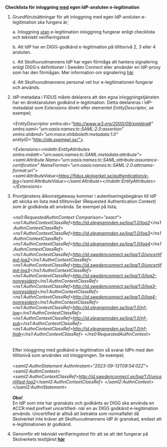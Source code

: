 **Checklista för inloggning <ins>med</ins> egen IdP-ansluten
e-legitimation**

1.  Grundförutsättningar för att inloggning med egen IdP-ansluten
    e-legitimation ska fungera är;

    a.  Inloggning <ins>utan</ins> e-legitimation inloggning fungerar
        enligt checklista och tekniskt verifieringstest

    b.  Att IdP har en DIGG-godkänd e-legitimation på tillitsnivå 2, 3
        eller 4 ansluten.

    c.  Att Skolhuvudmannens IdP har egen förmåga att hantera
        signalering enligt DIGG:s definitioner i Sweden Connect eller
        använder en IdP-proxy som har den förmågan. Mer information om
        signalering [här](https://github.com/skolverket/dnp-access-management/blob/main/docs/Signalering%20av%20tillitsniva%CC%8A%20till%20Skolverkets%20provtja%CC%88nst%20vid%20inloggning%20med%20e-legitimation.pdf)

    d.  Att Skolhuvudmannens personal vet hur e-legitimationen fungerar
        och används.

2.  IdP-metadata i FIDUS måste deklarera att den egna
    inloggningstjänsten har en direktansluten godkänd e-legitimation.
    Detta deklareras i IdP-metadatat som *Extensions* direkt efter
    elementet *EntityDescriptor*, se exempel;\
    \
    *\<EntityDescriptor xmlns:ds=\"http://www.w3.org/2000/09/xmldsig#"
    xmlns:saml=\"urn:oasis:names:tc:SAML:2.0:assertion"
    xmlns:shibmd=\"urn:mace:shibboleth:metadata:1.0"
    entityID=\"http://idp.exempel.se/">*
    
    *\<Extensions\>\<mdattr:EntityAttributes
    xmlns:mdattr=\"urn:oasis:names:tc:SAML:metadata:attribute">\<saml:Attribute
    Name=\"urn:oasis:names:tc:SAML:attribute:assurance-certification\"
    NameFormat=\"urn:oasis:names:tc:SAML:2.0:attrname-format:uri\"\>\<saml:AttributeValue\>https://fidus.skolverket.se/authentication/e-leg</saml:AttributeValue\>\</saml:Attribute\>\</mdattr:EntityAttributes\>\
    \</Extensions\>*

4.  Provtjänstens åtkomstgateway kommer i autentiseringsbegäran till IdP
    att skicka en lista med tillitsnivåer (Requested Authentication
    Context) som är godkända att använda. Se exempel på lista;\
    \
    *\<ns0:RequestedAuthnContext Comparison=\"exact\"\>
    \<ns1:AuthnContextClassRef\>http://id.elegnamnden.se/loa/1.0/loa2</ns1:AuthnContextClassRef\>
    \<ns1:AuthnContextClassRef\>http://id.elegnamnden.se/loa/1.0/loa3</ns1:AuthnContextClassRef\>
    \<ns1:AuthnContextClassRef\>http://id.elegnamnden.se/loa/1.0/loa4</ns1:AuthnContextClassRef\>
    \<ns1:AuthnContextClassRef\>http://id.swedenconnect.se/loa/1.0/uncertified-loa2</ns1:AuthnContextClassRef\>
    \<ns1:AuthnContextClassRef\>http://id.swedenconnect.se/loa/1.0/uncertified-loa3</ns1:AuthnContextClassRef\>
    \<ns1:AuthnContextClassRef\>http://id.swedenconnect.se/loa/1.0/loa2-nonresident</ns1:AuthnContextClassRef\>
    \<ns1:AuthnContextClassRef\>http://id.swedenconnect.se/loa/1.0/loa3-nonresident</ns1:AuthnContextClassRef\>
    \<ns1:AuthnContextClassRef\>http://id.swedenconnect.se/loa/1.0/loa4-nonresident</ns1:AuthnContextClassRef\>
    \<ns1:AuthnContextClassRef\>http://id.elegnamnden.se/loa/1.0/nf-low</ns1:AuthnContextClassRef\>
    \<ns1:AuthnContextClassRef\>http://id.elegnamnden.se/loa/1.0/nf-sub</ns1:AuthnContextClassRef\>
    \<ns1:AuthnContextClassRef\>http://id.elegnamnden.se/loa/1.0/nf-high</ns1:AuthnContextClassRef\>
    \</ns0:RequestedAuthnContext\>*\
    \
    \
    Efter inloggning med godkänd e-legitimation så svarar IdPn med den
    tillitsnivå som användes vid inloggningen. Se exempel;\
    \
    *\<saml2:AuthnStatement AuthnInstant=\"2023-09-13T09:54:02Z\"\>
    \<saml2:AuthnContext\>
    \<saml2:AuthnContextClassRef\>http://id.swedenconnect.se/loa/1.0/uncertified-loa2</saml2:AuthnContextClassRef\>
    \</saml2:AuthnContext\> \</saml2:AuthnStatement\>*\
    \
    **Obs!**\
    En IdP som inte har granskats och godkänts av DIGG ska använda en
    ACCR med prefixet uncertified- när en av DIGG godkänd e-legitimation
    används. Uncertified är alltså att betrakta som normalfallet då
    Skolverket inte kräver att Skolhuvudmannens IdP är granskad, endast
    att e-legitimationen är godkänd.

5.  Genomför ett tekniskt verifieringstest för att se att det fungerar på Skolverkets testtjänst
    **[här](https://fidustest.skolverket.se/DNP/)**
